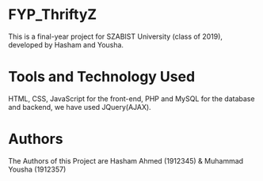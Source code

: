 # FYP_ThriftyZ
This is a final-year project for SZABIST University (class of 2019), developed by Hasham and Yousha.

# Tools and Technology Used
HTML, CSS, JavaScript for the front-end, PHP and MySQL for the database and backend, we have used JQuery(AJAX).

# Authors
The Authors of this Project are Hasham Ahmed (1912345) & Muhammad Yousha (1912357)
